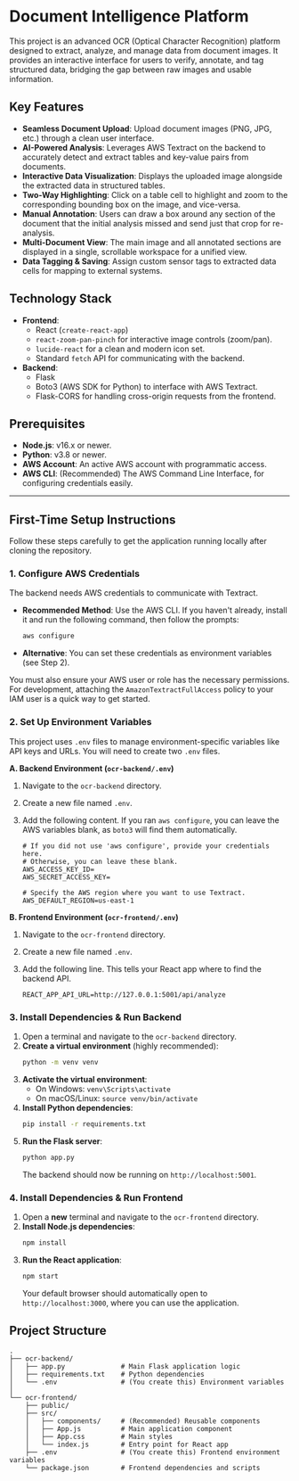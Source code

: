 # Document Intelligence Platform

This project is an advanced OCR (Optical Character Recognition) platform designed to extract, analyze, and manage data from document images. It provides an interactive interface for users to verify, annotate, and tag structured data, bridging the gap between raw images and usable information.

## Key Features

-   **Seamless Document Upload**: Upload document images (PNG, JPG, etc.) through a clean user interface.
-   **AI-Powered Analysis**: Leverages AWS Textract on the backend to accurately detect and extract tables and key-value pairs from documents.
-   **Interactive Data Visualization**: Displays the uploaded image alongside the extracted data in structured tables.
-   **Two-Way Highlighting**: Click on a table cell to highlight and zoom to the corresponding bounding box on the image, and vice-versa.
-   **Manual Annotation**: Users can draw a box around any section of the document that the initial analysis missed and send just that crop for re-analysis.
-   **Multi-Document View**: The main image and all annotated sections are displayed in a single, scrollable workspace for a unified view.
-   **Data Tagging & Saving**: Assign custom sensor tags to extracted data cells for mapping to external systems.

## Technology Stack

-   **Frontend**:
    -   React (`create-react-app`)
    -   `react-zoom-pan-pinch` for interactive image controls (zoom/pan).
    -   `lucide-react` for a clean and modern icon set.
    -   Standard `fetch` API for communicating with the backend.
-   **Backend**:
    -   Flask
    -   Boto3 (AWS SDK for Python) to interface with AWS Textract.
    -   Flask-CORS for handling cross-origin requests from the frontend.

## Prerequisites

-   **Node.js**: v16.x or newer.
-   **Python**: v3.8 or newer.
-   **AWS Account**: An active AWS account with programmatic access.
-   **AWS CLI**: (Recommended) The AWS Command Line Interface, for configuring credentials easily.

---

## First-Time Setup Instructions

Follow these steps carefully to get the application running locally after cloning the repository.

### 1. Configure AWS Credentials

The backend needs AWS credentials to communicate with Textract.

-   **Recommended Method**: Use the AWS CLI. If you haven't already, install it and run the following command, then follow the prompts:
    ```bash
    aws configure
    ```
-   **Alternative**: You can set these credentials as environment variables (see Step 2).

You must also ensure your AWS user or role has the necessary permissions. For development, attaching the `AmazonTextractFullAccess` policy to your IAM user is a quick way to get started.

### 2. Set Up Environment Variables

This project uses `.env` files to manage environment-specific variables like API keys and URLs. You will need to create two `.env` files.

**A. Backend Environment (`ocr-backend/.env`)**

1.  Navigate to the `ocr-backend` directory.
2.  Create a new file named `.env`.
3.  Add the following content. If you ran `aws configure`, you can leave the AWS variables blank, as `boto3` will find them automatically.

    ```
    # If you did not use 'aws configure', provide your credentials here.
    # Otherwise, you can leave these blank.
    AWS_ACCESS_KEY_ID=
    AWS_SECRET_ACCESS_KEY=
    
    # Specify the AWS region where you want to use Textract.
    AWS_DEFAULT_REGION=us-east-1
    ```

**B. Frontend Environment (`ocr-frontend/.env`)**

1.  Navigate to the `ocr-frontend` directory.
2.  Create a new file named `.env`.
3.  Add the following line. This tells your React app where to find the backend API.

    ```
    REACT_APP_API_URL=http://127.0.0.1:5001/api/analyze
    ```

### 3. Install Dependencies & Run Backend

1.  Open a terminal and navigate to the `ocr-backend` directory.
2.  **Create a virtual environment** (highly recommended):
    ```bash
    python -m venv venv
    ```
3.  **Activate the virtual environment**:
    -   On Windows: `venv\Scripts\activate`
    -   On macOS/Linux: `source venv/bin/activate`
4.  **Install Python dependencies**:
    ```bash
    pip install -r requirements.txt
    ```
5.  **Run the Flask server**:
    ```bash
    python app.py
    ```
    The backend should now be running on `http://localhost:5001`.

### 4. Install Dependencies & Run Frontend

1.  Open a **new** terminal and navigate to the `ocr-frontend` directory.
2.  **Install Node.js dependencies**:
    ```bash
    npm install
    ```
3.  **Run the React application**:
    ```bash
    npm start
    ```
    Your default browser should automatically open to `http://localhost:3000`, where you can use the application.

## Project Structure

```
.
├── ocr-backend/
│   ├── app.py              # Main Flask application logic
│   ├── requirements.txt    # Python dependencies
│   └── .env                # (You create this) Environment variables
│
└── ocr-frontend/
    ├── public/
    ├── src/
    │   ├── components/     # (Recommended) Reusable components
    │   ├── App.js          # Main application component
    │   ├── App.css         # Main styles
    │   └── index.js        # Entry point for React app
    ├── .env                # (You create this) Frontend environment variables
    └── package.json        # Frontend dependencies and scripts
```